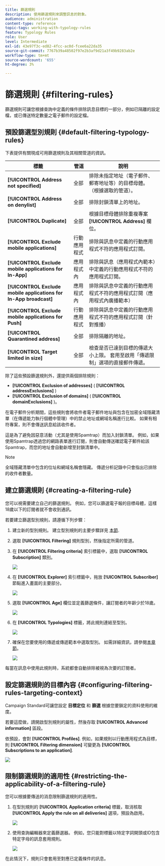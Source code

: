```yaml
---
title: 篩選規則
description: 使用篩選規則來調整訊息的對象。
audience: administration
content-type: reference
topic-tags: working-with-typology-rules
feature: Typology Rules
role: User
level: Intermediate
exl-id: 43e97f3c-ed82-4fcc-ac0d-fcee6a22da35
source-git-commit: 7767b39a48502f97e2b3af9d21a3f49b9283ab2e
workflow-type: tm+mt
source-wordcount: '655'
ht-degree: 3%

---
```


# 篩選規則 {#filtering-rules}

篩選規則可讓您根據查詢中定義的條件排除訊息目標的一部分，例如已隔離的設定檔，或已傳送特定數量之電子郵件的設定檔。

## 預設篩選型別規則 {#default-filtering-typology-rules}

下表提供有關現成可用篩選規則及其相關管道的資訊。

| 標籤 | 管道 | 說明 |
| ---------|----------|---------|
| **[!UICONTROL Address not specified]** | 全部 | 排除未指定地址（電子郵件、郵寄地址等）的目標母體。 （根據選取的管道）。 |
| **[!UICONTROL Address on denylist]** | 全部 | 排除封鎖清單上的地址。 |
| **[!UICONTROL Duplicate]** | 全部 | 根據目標母體排除重複專案 **[!UICONTROL Address]** 欄位。 |
| **[!UICONTROL Exclude mobile applications]** | 行動應用程式 | 排除與訊息中定義的行動應用程式不符的應用程式訂閱。 |
| **[!UICONTROL Exclude mobile applications for In-App]** | 應用程式內 | 排除與訊息（應用程式內範本）中定義的行動應用程式不符的應用程式訂閱。 |
| **[!UICONTROL Exclude mobile applications for In-App broadcast]** | 應用程式內 | 排除與訊息中定義的行動應用程式不符的應用程式訂閱（應用程式內廣播範本） |
| **[!UICONTROL Exclude mobile applications for Push]** | 行動應用程式 | 排除與訊息中定義的行動應用程式不符的應用程式訂閱（針對推播） |
| **[!UICONTROL Quarantined address]** | 全部 | 排除隔離的地址。 |
| **[!UICONTROL Target limited in size]** | 全部 | 檢查是否已達到目標的傳遞大小上限。 套用至啟用「傳遞限制」選項的直接郵件傳遞。 |

除了這些預設篩選規則外，還提供兩個排除規則：

* **[!UICONTROL Exclusion of addresses]** ( **[!UICONTROL addressExclusions]** )
* **[!UICONTROL Exclusion of domains]** ( **[!UICONTROL domainExclusions]** )。

在電子郵件分析期間，這些規則會將收件者電子郵件地址與包含在加密全域隱藏清單（在傳遞能力執行個體中管理）中的禁止地址或網域名稱進行比較。 如果有相符專案，則不會傳送訊息給該收件者。

這是為了避免因惡意活動（尤其是使用Spamtrap）而加入封鎖清單。 例如，如果使用Spamtrap透過您的網路表單進行訂閱，則會自動傳送確認電子郵件給該Spamtrap，而您的地址會自動新增至封鎖清單中。

>[!NOTE]
>
>全域隱藏清單中包含的位址和網域名稱會隱藏。 傳遞分析記錄中只會指出已排除的收件者數量。

## 建立篩選規則 {#creating-a-filtering-rule}

您可以視需要建立自己的篩選規則。 例如，您可以篩選電子報的目標母體，這樣18歲以下的訂閱者就不會收到通訊。

若要建立篩選型別規則，請遵循下列步驟：

1. 建立新的型別規則。 建立型別規則的主要步驟詳見 [本節](../../sending/using/managing-typology-rules.md).

1. 選取 **[!UICONTROL Filtering]** 規則型別，然後指定所需的管道。

1. 在 **[!UICONTROL Filtering criteria]** 索引標籤中，選取 **[!UICONTROL Subscription]** 類別。

   ![](assets/typology_create-rule-subscription.png)

1. 在 **[!UICONTROL Explorer]** 索引標籤中，拖放 **[!UICONTROL Subscriber]** 節點進入畫面的主要部分。

   ![](assets/typology_create-rule-subscriber.png)

1. 選取 **[!UICONTROL Age]** 欄位並定義篩選條件，讓訂閱者的年齡少於18歲。

   ![](assets/typology_create-rule-age.png)

1. 在 **[!UICONTROL Typologies]** 標籤，將此規則連結至型別。

   ![](assets/typology_create-rule-typology.png)

1. 確保在您要使用的傳遞或傳遞範本中選取型別。 如需詳細資訊，請參閱[本章節](../../sending/using/managing-typologies.md#applying-typologies-to-messages)。

   ![](assets/typology_template.png)

每當在訊息中使用此規則時，系統都會自動排除被視為次要的訂閱者。

## 設定篩選規則的目標內容 {#configuring-filtering-rules-targeting-context}

Campaign Standard可讓您設定  **目標定位** 和 **篩選** 根據您要鎖定的資料使用的維度。

若要這麼做，請開啟型別規則的屬性，然後存取 **[!UICONTROL Advanced information]** 區段。

依預設，會對 **[!UICONTROL Profiles]**. 例如，如果規則以行動應用程式為目標，則 **[!UICONTROL Filtering dimension]** 可變更為 **[!UICONTROL Subscriptions to an application]**.

![](assets/typology_rule-order_2.png)

## 限制篩選規則的適用性 {#restricting-the-applicability-of-a-filtering-rule}

您可以根據要傳送的消息限制篩選規則的適用性。

1. 在型別規則的 **[!UICONTROL Application criteria]** 標籤，取消核取 **[!UICONTROL Apply the rule on all deliveries]** 選項，預設為啟用。

   ![](assets/typology_limit.png)

1. 使用查詢編輯器來定義篩選器。 例如，您只能對標籤以特定字詞開頭或ID包含特定字母的訊息套用規則。

   ![](assets/typology_limit-rule.png)

在此情況下，規則只會套用至對應已定義條件的訊息。
